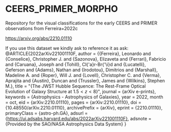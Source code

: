 # CEERS_PRIMER_MORPHO
Repository for the visual classifications for the early CEERS and PRIMER observations from Ferreira+2022c

https://arxiv.org/abs/2210.01110

If you use this dataset we kindly ask to reference it as ask:
@ARTICLE{2022arXiv221001110F,
       author = {{Ferreira}, Leonardo and {Conselice}, Christopher J. and {Sazonova}, Elizaveta and {Ferrari}, Fabricio and {Caruana}, Joseph and {Tohill}, Cl{\'a}r-Br{\'\i}d and {Lucatelli}, Geferson and {Adams}, Nathan and {Irodotou}, Dimitrios and {Marshall}, Madeline A. and {Roper}, Will J. and {Lovell}, Christopher C. and {Verma}, Aprajita and {Austin}, Duncan and {Trussler}, James and {Wilkins}, Stephen M.},
        title = "{The JWST Hubble Sequence: The Rest-Frame Optical Evolution of Galaxy Structure at $1.5 < z < 8$}",
      journal = {arXiv e-prints},
     keywords = {Astrophysics - Astrophysics of Galaxies},
         year = 2022,
        month = oct,
          eid = {arXiv:2210.01110},
        pages = {arXiv:2210.01110},
          doi = {10.48550/arXiv.2210.01110},
archivePrefix = {arXiv},
       eprint = {2210.01110},
 primaryClass = {astro-ph.GA},
       adsurl = {https://ui.adsabs.harvard.edu/abs/2022arXiv221001110F},
      adsnote = {Provided by the SAO/NASA Astrophysics Data System}
}

